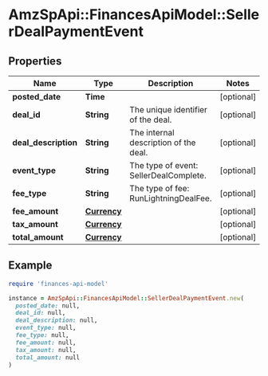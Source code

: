 # AmzSpApi::FinancesApiModel::SellerDealPaymentEvent

## Properties

| Name | Type | Description | Notes |
| ---- | ---- | ----------- | ----- |
| **posted_date** | **Time** |  | [optional] |
| **deal_id** | **String** | The unique identifier of the deal. | [optional] |
| **deal_description** | **String** | The internal description of the deal. | [optional] |
| **event_type** | **String** | The type of event: SellerDealComplete. | [optional] |
| **fee_type** | **String** | The type of fee: RunLightningDealFee. | [optional] |
| **fee_amount** | [**Currency**](Currency.md) |  | [optional] |
| **tax_amount** | [**Currency**](Currency.md) |  | [optional] |
| **total_amount** | [**Currency**](Currency.md) |  | [optional] |

## Example

```ruby
require 'finances-api-model'

instance = AmzSpApi::FinancesApiModel::SellerDealPaymentEvent.new(
  posted_date: null,
  deal_id: null,
  deal_description: null,
  event_type: null,
  fee_type: null,
  fee_amount: null,
  tax_amount: null,
  total_amount: null
)
```


